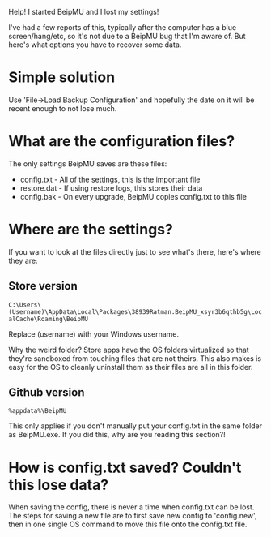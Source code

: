 Help! I started BeipMU and I lost my settings!

I've had a few reports of this, typically after the computer has a blue screen/hang/etc, so it's not due to a BeipMU bug that I'm aware of. But here's what options you have to recover some data.

# Simple solution

Use 'File->Load Backup Configuration' and hopefully the date on it will be recent enough to not lose much.

# What are the configuration files?

The only settings BeipMU saves are these files:

* config.txt - All of the settings, this is the important file
* restore.dat - If using restore logs, this stores their data
* config.bak - On every upgrade, BeipMU copies config.txt to this file

# Where are the settings?

If you want to look at the files directly just to see what's there, here's where they are:

## Store version

`C:\Users\(Username)\AppData\Local\Packages\38939Ratman.BeipMU_xsyr3b6qthb5g\LocalCache\Roaming\BeipMU`

Replace (username) with your Windows username.

Why the weird folder? Store apps have the OS folders virtualized so that they're sandboxed from touching files that are not theirs. This also makes is easy for the OS to cleanly uninstall them as their files are all in this folder.
  
## Github version

`%appdata%\BeipMU`

This only applies if you don't manually put your config.txt in the same folder as BeipMU.exe. If you did this, why are you reading this section?!
  
# How is config.txt saved? Couldn't this lose data?
  
When saving the config, there is never a time when config.txt can be lost. The steps for saving a new file are to first save new config to 'config.new', then in one single OS command to move this file onto the config.txt file.
